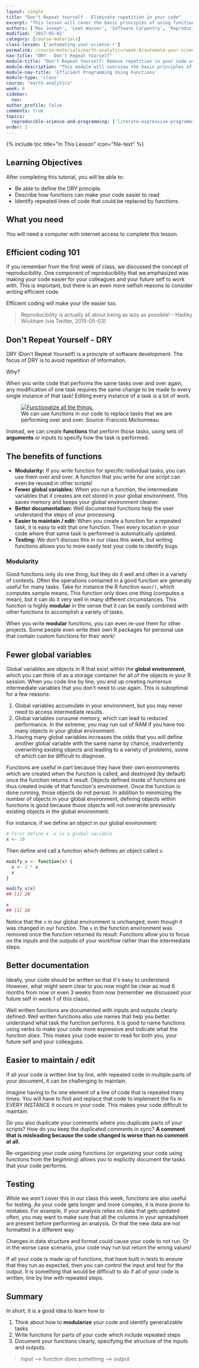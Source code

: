 ```yaml
---
layout: single
title: "Don't Repeat Yourself - Eliminate repetition in your code"
excerpt: "This lesson will cover the basic principles of using functions and why they are important."
authors: ['Max Joseph', 'Leah Wasser', 'Software Carpentry', 'Reproducible Science Curriculum Community']
modified: '2017-05-02'
category: [course-materials]
class-lesson: ['automating-your-science-r']
permalink: /course-materials/earth-analytics/week-8/automate-your-science-r/
nav-title: "DRY - Don't Repeat Yourself"
module-title: "Don't Repeat Yourself: Remove repetition in your code using functions in R."
module-description: "This module will overview the basic principles of DRY - don't repeat yourself. It will then walk you through incorporating functions into your scientific programming to increase efficiency, clarity, and readability. "
module-nav-title: 'Efficient Programming Using Functions'
module-type: 'class'
course: "earth-analytics"
week: 8
sidebar:
  nav:
author_profile: false
comments: true
topics: 
  reproducible-science-and-programming: ['literate-expressive-programming', 'functions']
order: 1
---
```



{% include toc title="In This Lesson" icon="file-text" %}

<div class='notice--success' markdown="1">

## <i class="fa fa-graduation-cap" aria-hidden="true"></i> Learning Objectives

After completing this tutorial, you will be able to:

* Be able to define the DRY principle.
* Describe how functions can make your code easier to read
* Identify repeated lines of code that could be replaced by functions.

## <i class="fa fa-check-square-o fa-2" aria-hidden="true"></i> What you need

You will need a computer with internet access to complete this lesson.

</div>


## Efficient coding 101

If you remember from the first week of class, we discussed the concept of
reproducibility. One component of reproducibility that we emphasized was making
your code easier
for your colleagues and your future self to work with. This is important,
but there is an even more selfish reasons to consider writing efficient code.

Efficient coding will make your life easier too.

> Reproducibility is actually all about being as lazy as possible!
> – Hadley Wickham (via Twitter, 2015-05-03)


## Don't Repeat Yourself - DRY

DRY (Don't Repeat Yourself) is a principle of software development. The focus of
DRY is to avoid repetition of information.

Why?

When you write code that performs the same tasks over and over again, any
modification of one task requires the same change to be made to every single
instance of that task! Editing every instance of a task is a lot of work.


<figure>
 <a href="{{ site.url}}/images/course-materials/earth-analytics/week-8/funct-all-things.png">
 <img src="{{ site.url}}/images/course-materials/earth-analytics/week-8/funct-all-things.png" alt="Functionalize all the things."></a>
    <figcaption>We can use functions in our code to replace tasks that we are performing over and over. Source: Francois Michonneau
    </figcaption>
</figure>

Instead, we can create **functions** that perform those tasks, using sets of
**arguments** or inputs to specify how the task is performed.

## The benefits of functions

* **Modularity:** If you write function for specific individual tasks, you can use them over and over. A function that you write for one script can even be reused in other scripts!
* **Fewer global variables:** When you run a function, the intermediate variables that it creates are not stored in your global environment. This saves memory and keeps your global environment cleaner.
* **Better documentation:** Well documented functions help the user understand the steps of your processing.
* **Easier to maintain / edit:** When you create a function for a repeated task, it is easy to edit that one function. Then every location in your code where that same task is performed is automatically updated.
* **Testing:** We don't discuss this in our class this week, but writing functions allows you to more easily test your code to identify bugs.

### Modularity

Good functions only do one thing, but they do it well and often in a variety of contexts.
Often the operations contained in a good function are generally useful for many tasks.
Take for instance the R function `mean()`, which computes sample means.
This function only does one thing (computes a mean), but it can do it very well in many different circumstances.
This function is highly **modular** in the sense that it can be easily combined with other functions to accomplish a variety of tasks.

When you write **modular** functions, you can even re-use them for other projects.
Some people even write their own R packages for personal use that contain custom functions for their work!

## Fewer global variables

Global variables are objects in R that exist within the **global environment**, which you can think of as a storage container for all of the objects in your R session.
When you code line by line, you end up creating numerous intermediate variables
that you don't need to use again.
This is suboptimal for a few reasons:

1. Global variables accumulate in your environment, but you may never need to access intermediate results.
2. Global variables consume memory, which can lead to reduced performance. In the extreme, you may run out of RAM if you have too many objects in your global environment.
3. Having many global variables increases the odds that you will define another global variable with the same name by chance, inadvertently overwriting existing objects and leading to a variety of problems, some of which can be difficult to diagnose.

Functions are useful in part because they have their own environments which are created when the function is called, and destroyed (by default) once the function returns it result.
Objects defined inside of functions are thus created inside of that function's environment.
Once the function is done running, those objects do not persist.
In addition to minimizing the number of objects in your global environment, defining objects within functions is good because those objects will not overwrite previously existing objects in the global environment.

For instance, if we define an object in our global environment:


```r
# first define x -x is a global variable
x <- 10
```

Then define and call a function which defines an object called `x`:


```r
modify_x <- function(x) {
  x <- 2 * x
  x
}

modify_x(x)
## [1] 20

x
## [1] 10
```

Notice that the `x` in our global environment is unchanged, even though it was changed in our function.
The `x` in the function environment was removed once the function returned its result.
Functions allow you to focus on the inputs and the outputs of your workflow rather
than the intermediate steps.

## Better documentation

Ideally, your code should be written so that it's easy to understand.
However, what might seem clear to you now might be clear as mud 6 months from now
or even 3 weeks from now (remember we discussed your future self in week 1 of this class).

Well written functions are documented with inputs and outputs clearly defined.
Well written functions also use names that help you better understand what task the
function performs.
It is good to name functions using verbs to make your code more expressive and indicate what the function *does*.
This makes your code easier to read for both you, your future self and your colleagues.

## Easier to maintain / edit

If all your code is written line by line, with repeated code in
multiple parts of your document, it can be challenging to maintain.

Imagine having to fix one element of a line of code that is repeated many times.
You will have to find and replace that code to implement the fix in EVERY INSTANCE
it occurs in your code. This makes your code difficult to maintain.

Do you also duplicate your comments where you duplicate parts of your scripts?
How do you keep the duplicated comments in sync?
**A comment that is misleading because the code changed is worse than no comment at all.**

Re-organizing your code using functions (or organizing your code using functions
from the beginning) allows you to explicitly document the tasks that your code performs.

## Testing

While we won't cover this in our class this week, functions are also useful for testing.
As your code gets longer and more complex, it is more prone to mistakes. For example, if your
analysis relies on data that gets updated often, you may want to make sure that
all the columns in your spreadsheet are present before performing an analysis.
Or that the new data are not formatted in a different way.

Changes in data structure and format could cause your code to not run. Or in the
worse case scenario, your code may run but return the wrong values!

If all your code is made up of functions, that have built in tests to ensure
that they run as expected, then you can control the input and test for the output.
It is something that would be difficult to do if all of your code is written,
line by line with repeated steps.

## Summary

In short, it is a good idea to learn how to

1. Think about how to **modularize** your code and identify generalizable tasks
2. Write functions for parts of your code which include repeated steps
3. Document your functions clearly, specifying the structure of the inputs and outputs.


> input --> function does something --> output
